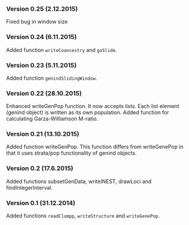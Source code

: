 ### Version 0.25 (2.12.2015)
Fixed bug in window size

### Version 0.24 (6.11.2015)
Added function `writeCoancestry` and `goSlide`.

### Version 0.23 (5.11.2015)
Added function `genindSlidingWindow`.

### Version 0.22 (28.10.2015)
Enhanced writeGenPop function. It now accepts lists. Each list element (genind object) is written as its own population.
Added function for calculating Garza-Williamson M-ratio.

### Version 0.21 (13.10.2015)
Added function writeGenPop. This function differs from writeGenePop in that it uses strata/pop functionality of genind objects.

### Version 0.2 (17.6.2015)
Added functions subsetGenData, writeINEST, drawLoci and findIntegerInterval.

### Version 0.1 (31.12.2014)
Added functions `readClumpp`, `writeStructure` and `writeGenePop`.